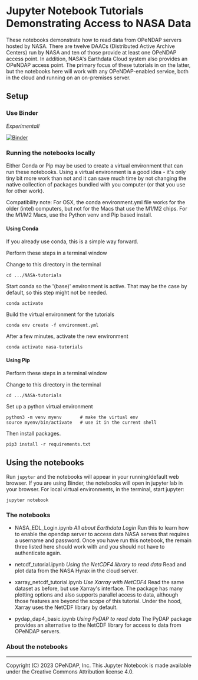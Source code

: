 # Jupyter Notebook Tutorials Demonstrating Access to NASA Data

These notebooks demonstrate how to read data from OPeNDAP servers
hosted by NASA. There are twelve DAACs (Distributed Active Archive
Centers) run by NASA and ten of those provide at least one OPeNDAP
access point. In addition, NASA's Earthdata Cloud system also provides
an OPeNDAP access point. The primary focus of these tutorials in on
the latter, but the notebooks here will work with any OPeNDAP-enabled
service, both in the cloud and running on an on-premises server.

## Setup

### Use Binder

_Experimental!_

[![Binder](https://mybinder.org/badge_logo.svg)](https://mybinder.org/v2/gh/OPENDAP/NASA-tutorials/main)

### Running the notebooks locally

Either Conda or Pip may be used to create a virtual environment that
can run these notebooks. Using a virtual environment is a good idea -
it's only tiny bit more work than not and it can save much time by not
changing the native collection of packages bundled with you computer
(or that you use for other work).

Compatibility note: For OSX, the conda environment.yml file works for 
the older (intel) computers, but not for the Macs that use the M1/M2 chips.
For the M1/M2 Macs, use the Python venv and Pip based install.

#### Using Conda

If you already use conda, this is a simple way forward.

Perform these steps in a terminal window

Change to this directory in the terminal

	cd .../NASA-tutorials

Start conda so the '(base)' environment is active. That may be the
case by default, so this step might not be needed.

	conda activate

Build the virtual environment for the tutorials

	conda env create -f environment.yml

After a few minutes, activate the new environment

	conda activate nasa-tutorials

#### Using Pip

Perform these steps in a terminal window

Change to this directory in the terminal

	cd .../NASA-tutorials

Set up a python virtual environment

	python3 -m venv myenv		# make the virtual env
	source myenv/bin/activate	# use it in the current shell

Then install packages.

    pip3 install -r requirements.txt

## Using the notebooks

Run `jupyter` and the notebooks will appear in your running/default
web browser. If you are using Binder, the notebooks will open in jupyter lab
in your browser. For local virtual environments, in the terminal, start jupyter:

	jupyter notebook

### The notebooks

* NASA_EDL_Login.ipynb		_All about Earthdata Login_ Run this to learn how to enable
the opendap server to access data NASA serves that requires a username and password. Once
you have run this notebook, the remain three listed here should work with and you should
not have to authenticate again.

* netcdf_tutorial.ipynb		_Using the NetCDF4 library to read data_ Read and plot data
from the NASA Hyrax in the cloud server. 

* xarray_netcdf_tutorial.ipynb	_Use Xarray with NetCDF4_ Read the same dataset as before,
but use Xarray's interface. The package has many plotting options and also supports parallel
access to data, although those features are beyond the scope of this tutorial. Under the hood,
Xarray uses the NetCDF library by default.

* pydap_dap4_basic.ipynb	_Using PyDAP to read data_ The PyDAP package provides an 
alternative to the NetCDF library for access to data from OPeNDAP servers. 

### About the notebooks



----
Copyright (C) 2023 OPeNDAP, Inc. This Jupyter Notebook is made available under the Creative Commons Attribution license 4.0.
